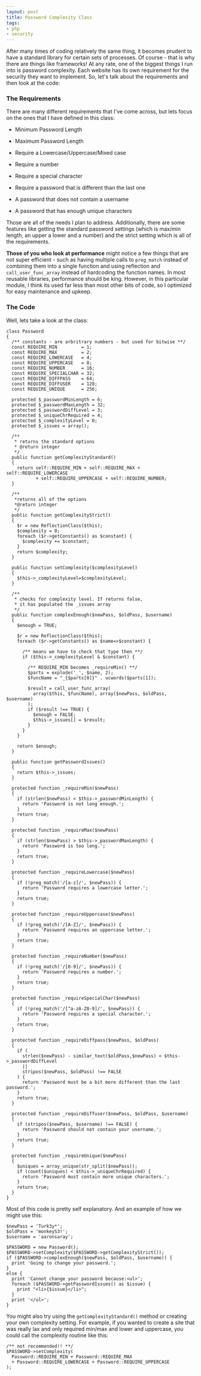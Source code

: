 ```yaml
---
layout: post
title: Password Complexity Class
tags:
- php
- security
---
```

After many times of coding relatively the same thing, it becomes prudent to have a standard library for certain sets of processes.  Of course - that is why there are things like frameworks!  At any rate, one of the biggest things I run into is password complexity.  Each website has its own requirement for the security they want to implement.  So, let's talk about the requirements and then look at the code:

### The Requirements

There are many different requirements that I've come across, but lets focus on the ones that I have defined in this class:

  * Minimum Password Length

  * Maximum Password Length

  * Require a Lowercase/Uppercase/Mixed case

  * Require a number

  * Require a special character

  * Require a password that is different than the last one

  * A password that does not contain a username

  * A password that has enough unique characters

Those are all of the needs I plan to address.  Additionally, there are some features like getting the standard password settings (which is max/min length, an upper a lower and a number) and the strict setting which is all of the requirements.

**Those of you who look at performance** might notice a few things that are not super efficient - such as having multiple calls to `preg_match` instead of combining them into a single function and using reflection and `call_user_func_array` instead of hardcoding the function names.  In most reusable libraries, performance should be king.  However, in this particular module, I think its used far less than most other bits of code, so I optimized for easy maintenance and upkeep.

### The Code

Well, lets take a look at the class:

```php?start_inline=1
class Password
{
  /** constants - are arbritrary numbers - but used for bitwise **/
  const REQUIRE_MIN         = 1;
  const REQUIRE_MAX         = 2;
  const REQUIRE_LOWERCASE   = 4;
  const REQUIRE_UPPERCASE   = 8;
  const REQUIRE_NUMBER      = 16;
  const REQUIRE_SPECIALCHAR = 32;
  const REQUIRE_DIFFPASS    = 64;
  const REQUIRE_DIFFUSER    = 128;
  const REQUIRE_UNIQUE      = 256;

  protected $_passwordMinLength = 6;
  protected $_passwordMaxLength = 32;
  protected $_passwordDiffLevel = 3;
  protected $_uniqueChrRequired = 4;
  protected $_complexityLevel = 0;
  protected $_issues = array();

  /**
   * returns the standard options
   * @return integer
   */
  public function getComplexityStandard()
  {
    return self::REQUIRE_MIN + self::REQUIRE_MAX + self::REQUIRE_LOWERCASE 
           + self::REQUIRE_UPPERCASE + self::REQUIRE_NUMBER;
  }

  /**
   *returns all of the options
   *@return integer
   */
  public function getComplexityStrict()
  {
    $r = new ReflectionClass($this);
    $complexity = 0;
    foreach ($r->getConstants() as $constant) {
      $complexity += $constant;
    }
    return $complexity;
  }

  public function setComplexity($complexityLevel)
  {
    $this->_complexityLevel=$complexityLevel;
  }

  /**
   * checks for complexity level. If returns false, 
   * it has populated the _issues array
   */
  public function complexEnough($newPass, $oldPass, $username)
  {
    $enough = TRUE;

    $r = new ReflectionClass($this);
    foreach ($r->getConstants() as $name=>$constant) {

      /** means we have to check that type then **/
      if ($this->_complexityLevel & $constant) {

        /** REQUIRE_MIN becomes _requireMin() **/
        $parts = explode('_', $name, 2);
        $funcName = "_{$parts[0]}" . ucwords($parts[1]);

        $result = call_user_func_array(
          array($this, $funcName), array($newPass, $oldPass, $username)
        );
        if ($result !== TRUE) {
          $enough = FALSE;
          $this->_issues[] = $result;
        }
      }
    }

    return $enough;
  }

  public function getPasswordIssues()
  {
    return $this->_issues;
  }

  protected function _requireMin($newPass)
  {
    if (strlen($newPass) < $this->_passwordMinLength) {
      return 'Password is not long enough.';
    }
    return true;
  }

  protected function _requireMax($newPass)
  {
    if (strlen($newPass) > $this->_passwordMaxLength) {
      return 'Password is too long.';
    }
    return true;
  }

  protected function _requireLowercase($newPass)
  {
    if (!preg_match('/[a-z]/', $newPass)) {
      return 'Password requires a lowercase letter.';
    }
    return true;
  }

  protected function _requireUppercase($newPass)
  {
    if (!preg_match('/[A-Z]/', $newPass)) {
      return 'Password requires an uppercase letter.';
    }
    return true;
  }

  protected function _requireNumber($newPass)
  {
    if (!preg_match('/[0-9]/', $newPass)) {
      return 'Password requires a number.';
    }
    return true;
  }

  protected function _requireSpecialChar($newPass)
  {
    if (!preg_match('/[^a-zA-Z0-9]/', $newPass)) {
      return 'Password requires a special character.';
    }
    return true;
  }

  protected function _requireDiffpass($newPass, $oldPass)
  {
    if (
      strlen($newPass) - similar_text($oldPass,$newPass) < $this->_passwordDiffLevel 
      || 
      stripos($newPass, $oldPass) !== FALSE
    ) {
      return 'Password must be a bit more different than the last password.';
    }
    return true;
  }

  protected function _requireDiffuser($newPass, $oldPass, $username)
  {
    if (stripos($newPass, $username) !== FALSE) {
      return 'Password should not contain your username.';
    }
    return true;
  }

  protected function _requireUnique($newPass)
  {
    $uniques = array_unique(str_split($newPass));
    if (count($uniques) < $this->_uniqueChrRequired) {
      return 'Password must contain more unique characters.';
    }
    return true;
  }
}
```

Most of this code is pretty self explanatory.  And an example of how we might use this:

```php?start_inline=1
$newPass = 'Turk3y*';
$oldPass = 'monkeyS3!';
$username = 'aaronsaray';

$PASSWORD = new Password();
$PASSWORD->setComplexity($PASSWORD->getComplexityStrict());
if ($PASSWORD->complexEnough($newPass, $oldPass, $username)) {
  print 'Going to change your password.';
}
else {
  print 'Cannot change your password because:<ul>';
  foreach ($PASSWORD->getPasswordIssues() as $issue) {
    print "<li>{$issue}</li>";
  }
  print '</ul>';
}
```

You might also try using the `getComplexityStandard()` method or creating your own complexity setting.  For example, if you wanted to create a site that was really lax and only required min/max and lower and uppercase, you could call the complexity routine like this:

```php?start_inline=1
/** not recommended!! **/
$PASSWORD->setComplexity(
  Password::REQUIRE_MIN + Password::REQUIRE_MAX 
  + Password::REQUIRE_LOWERCASE + Password::REQUIRE_UPPERCASE
);
```
    
